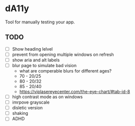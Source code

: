 # dA11y

Tool for manually testing your app.

## TODO

- [ ] Show heading lelvel
- [ ] prevent from opening multiple windows on refresh
- [ ] show aria and alt labels
- [ ] blur page to simulate bad vision
  - what are comperable blurs for different ages?
  - 70 - 20/25
  - 80 - 20/32
  - 85 - 20/40
  - https://viplasereyecenter.com/the-eye-chart/#tab-id-8
- [ ] high contrast mode as on windows
- [ ] imrpove grayscale
- [ ] disletic version
- [ ] shaking
- [ ] ADHD
